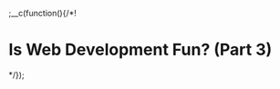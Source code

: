 ;__c(function(){/*!

# Is Web Development Fun? (Part 3)



[//]: # (@~|is-webdev-fun-part-3|~@)

*/});